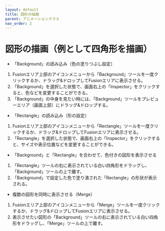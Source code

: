 ```yaml
---
layout: default
title: 図形の描画
parent: アニメーションクラス
nav_order: 2
---
```


# 図形の描画（例として四角形を描画）
* 「Background」の読み込み（色の塗りつぶし設定）
 1. Fusionエリア上部のアイコンメニューから「Background」ツールを一度クリックするか、ドラッグ&ドロップしてFusionエリアに表示させる。
 2. 「Background」を選択した状態で、画面右上の「Inspector」をクリックすると、色などを変更することができる。
 3. 「Background」の中身を見たい時には、「Background」ツールをプレビューエリア（画面上部）にドラッグ&ドロップする。

* 「Rectangle」の読み込み（形の設定）
 1. Fusionエリア上部のアイコンメニューから「Rectangle」ツールを一度クリックするか、ドラッグ&ドロップしてFusionエリアに表示させる。
 2. 「Rectangle」を選択した状態で、画面右上の「Inspector」をクリックすると、サイズや表示位置などを変更することができる。

* 「Background」と「Rectangle」を合わせて、色付きの図形を表示させる
 1. 「Rectangle」ツールの右に表示されている白い四角形をドラッグし、「Background」ツールの上で離す。
 2. 「Background」で設定した色で塗り潰された「Rectangle」の形状が表示される。

* 複数の図形を同時に表示させる（Merge）
 1. Fusionエリア上部のアイコンメニューから「Merge」ツールを一度クリックするか、ドラッグ&ドロップしてFusionエリアに表示させる。
 2. 表示させたい図形の「Background」ツールの右に表示されている白い四角形をドラッグし、「Merge」ツールの上で離す。
